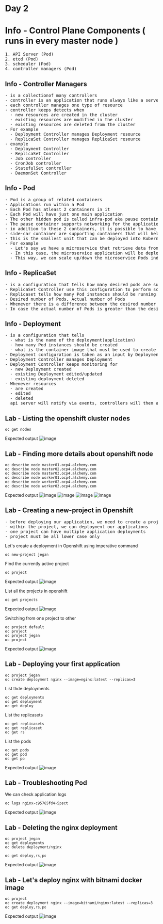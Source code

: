 # Day 2

# Info - Control Plane Components ( runs in every master node )
<pre>
1. API Server (Pod)
2. etcd (Pod)
3. scheduler (Pod)
4. controller managers (Pod)
</pre>  

## Info - Controller Managers 
<pre>
- is a collectionof many controllers
- controller is an application that runs always like a server
- each controller manages one type of resource
- controller keeps detects when
  - new resources are created in the cluster
  - existing resources are modified in the cluster
  - existing resources are deleted from the cluster
- For example
  - Deployment Controller manages Deployment resource
  - ReplicaSet Controller manages ReplicaSet resource
- example
  - Deployment Controller
  - ReplicaSet Controller
  - Job controller
  - CronJob controller
  - StatefulSet controller
  - DaemonSet Controller
</pre>  

## Info - Pod
<pre>
- Pod is a group of related containers
- Applications run within a Pod
- Each Pod has atleast 2 containers in it
- Each Pod will have just one main application
- The other hidden pod is called infra-pod aka pause container
- The pause container supports networking for the application container
- in addition to these 2 containers, it is possible to have additional container within the same Pod as side-car containers
- side-car container are supporting containers that will help expose the application metrics, logs, etc for elk, splunk, prometheus, etc.,
- this is the smallest unit that can be deployed into Kubernetes or Openshift
- For example
  - Let's say we have a microservice that retrieve data from a mongodb database
  - In this case, the microservice application will be deployed in one Pod, while the mongodb database will be deployed onto another Pod
  - This way, we can scale up/down the microservice Pods independently without scaling up/down of mongodb pods
</pre>

## Info - ReplicaSet
<pre>
- is a configuration that tells how many desired pods are supposed to be running
- ReplicaSet Controller use this configuration to perform scale up/down 
- Replicaset tells how many Pod instances should be running at any point of time
- Desired number of Pods, Actual number of Pods
- Whenever there is a difference between the desired number of Pods and actual number of Pods, the Replication Controller will create additional in case the actual number of Pods are less than the desired number of Pods.
- In case the actual number of Pods is greater than the desired number of Pods, the Replication Controller will delete some Pods to match the desired and actual number of Pods
</pre>

## Info - Deployment
<pre>
- is a configuration that tells 
  - what is the name of the deployment(application)
  - how many Pod instances should be created
  - what is the container image that must be used to create the Pod(s)
- Deployment configuration is taken as an input by Deployment Controller
- Deployment Controller manages Deployment
- Deployment Controller keeps monitoring for
  - new Deployment created
  - existing Deployment edited/updated
  - existing deployment deleted
- Whenever resources
  - are created
  - edited
  - deleted
  api server will notify via events, controllers will then act to ensure the desired state and actual state matches
</pre>


## Lab - Listing the openshift cluster nodes 
```
oc get nodes
```

Expected output
![image](https://github.com/user-attachments/assets/febebd94-3d98-4a09-a6f5-235ae218c4e1)


## Lab - Finding more details about openshift node
```
oc describe node master01.ocp4.alchemy.com
oc describe node master02.ocp4.alchemy.com
oc describe node master03.ocp4.alchemy.com
oc describe node worker01.ocp4.alchemy.com
oc describe node worker02.ocp4.alchemy.com
oc describe node worker03.ocp4.alchemy.com
```

Expected output
![image](https://github.com/user-attachments/assets/4018c513-aa59-498e-8b94-10980e33490a)
![image](https://github.com/user-attachments/assets/6e31761b-e1c7-44d2-b435-9f13ad904136)
![image](https://github.com/user-attachments/assets/66bc2484-a7e3-4849-9448-1e41d18c4882)
![image](https://github.com/user-attachments/assets/c3588f8d-fd56-436c-bbc5-6309b4793bb2)

## Lab - Creating a new-project in Openshift
<pre>
- before deploying our application, we need to create a project aka namespace in Kubernetes
- within the project, we can deployment our applications
- one project can have multiple application deployments
- project must be all lower case only
</pre>

Let's create a deployment in Openshift using imperative command
```
oc new-project jegan
```
Find the currently active project
```
oc project
```

Expected output
![image](https://github.com/user-attachments/assets/7dc521aa-0f06-41fd-bb8a-0e348932c0a9)

List all the projects in openshift
```
oc get projects
```

Expected output
![image](https://github.com/user-attachments/assets/8afdd1d8-b309-4a4e-b71a-92d7d6e0582a)

Switching from one project to other
```
oc project default
oc project
oc project jegan
oc project
```

Expected output
![image](https://github.com/user-attachments/assets/345aae04-ef40-4ec8-9a6a-276f85b62759)

## Lab - Deploying your first application
```
oc project jegan
oc create deployment nginx --image=nginx:latest --replicas=3
```

List thde deployments
```
oc get deployments
oc get deployment
oc get deploy
```

List the replicasets
```
oc get replicasets
oc get replicaset
oc get rs
```


List the pods
```
oc get pods
oc get pod
oc get po
```

Expected output
![image](https://github.com/user-attachments/assets/031ace7b-e9f6-4b74-b928-70ba623b6534)

## Lab - Troubleshooting Pod
We can check application logs
```
oc logs nginx-c95765fd4-5psct
```

Expected output
![image](https://github.com/user-attachments/assets/5f986370-d903-4c94-9218-8649a31cc76b)

## Lab - Deleting the nginx deployment
```
oc project jegan
oc get deployments
oc delete deployment/nginx

oc get deploy,rs,po
```

Expected output
![image](https://github.com/user-attachments/assets/c50d7984-8f4e-49a3-9724-aec8a163dd96)


## Lab - Let's deploy nginx with bitnami docker image 
```
oc project
oc create deployment nginx --image=bitnami/nginx:latest --replicas=3
oc get deploy,rs,po
```

Expected output
![image](https://github.com/user-attachments/assets/838b2a55-6927-48a7-b206-4c7ff53a98ae)
